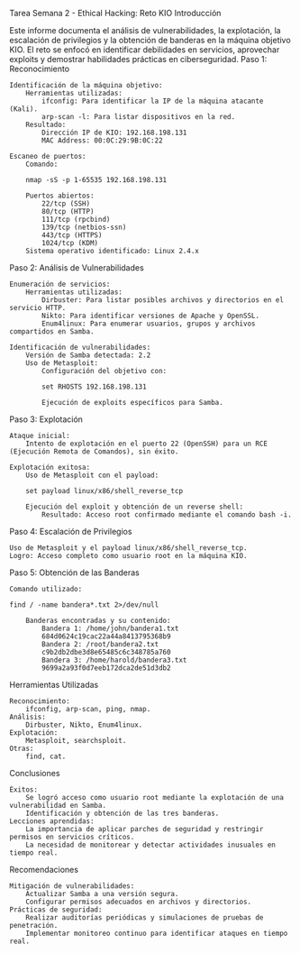 Tarea Semana 2 - Ethical Hacking: Reto KIO
Introducción

Este informe documenta el análisis de vulnerabilidades, la explotación, la escalación de privilegios y la obtención de banderas en la máquina objetivo KIO. El reto se enfocó en identificar debilidades en servicios, aprovechar exploits y demostrar habilidades prácticas en ciberseguridad.
Paso 1: Reconocimiento

    Identificación de la máquina objetivo:
        Herramientas utilizadas:
            ifconfig: Para identificar la IP de la máquina atacante (Kali).
            arp-scan -l: Para listar dispositivos en la red.
        Resultado:
            Dirección IP de KIO: 192.168.198.131
            MAC Address: 00:0C:29:9B:0C:22

    Escaneo de puertos:
        Comando:

        nmap -sS -p 1-65535 192.168.198.131

        Puertos abiertos:
            22/tcp (SSH)
            80/tcp (HTTP)
            111/tcp (rpcbind)
            139/tcp (netbios-ssn)
            443/tcp (HTTPS)
            1024/tcp (KDM)
        Sistema operativo identificado: Linux 2.4.x

Paso 2: Análisis de Vulnerabilidades

    Enumeración de servicios:
        Herramientas utilizadas:
            Dirbuster: Para listar posibles archivos y directorios en el servicio HTTP.
            Nikto: Para identificar versiones de Apache y OpenSSL.
            Enum4linux: Para enumerar usuarios, grupos y archivos compartidos en Samba.

    Identificación de vulnerabilidades:
        Versión de Samba detectada: 2.2
        Uso de Metasploit:
            Configuración del objetivo con:

            set RHOSTS 192.168.198.131

            Ejecución de exploits específicos para Samba.

Paso 3: Explotación

    Ataque inicial:
        Intento de explotación en el puerto 22 (OpenSSH) para un RCE (Ejecución Remota de Comandos), sin éxito.

    Explotación exitosa:
        Uso de Metasploit con el payload:

        set payload linux/x86/shell_reverse_tcp

        Ejecución del exploit y obtención de un reverse shell:
            Resultado: Acceso root confirmado mediante el comando bash -i.

Paso 4: Escalación de Privilegios

    Uso de Metasploit y el payload linux/x86/shell_reverse_tcp.
    Logro: Acceso completo como usuario root en la máquina KIO.

Paso 5: Obtención de las Banderas

    Comando utilizado:

    find / -name bandera*.txt 2>/dev/null

        Banderas encontradas y su contenido:
            Bandera 1: /home/john/bandera1.txt
            684d0624c19cac22a44a8413795368b9
            Bandera 2: /root/bandera2.txt
            c9b2db2dbe3d8e65485c6c348785a760
            Bandera 3: /home/harold/bandera3.txt
            9699a2a93f0d7eeb172dca2de51d3db2

Herramientas Utilizadas

    Reconocimiento:
        ifconfig, arp-scan, ping, nmap.
    Análisis:
        Dirbuster, Nikto, Enum4linux.
    Explotación:
        Metasploit, searchsploit.
    Otras:
        find, cat.

Conclusiones

    Éxitos:
        Se logró acceso como usuario root mediante la explotación de una vulnerabilidad en Samba.
        Identificación y obtención de las tres banderas.
    Lecciones aprendidas:
        La importancia de aplicar parches de seguridad y restringir permisos en servicios críticos.
        La necesidad de monitorear y detectar actividades inusuales en tiempo real.

Recomendaciones

    Mitigación de vulnerabilidades:
        Actualizar Samba a una versión segura.
        Configurar permisos adecuados en archivos y directorios.
    Prácticas de seguridad:
        Realizar auditorías periódicas y simulaciones de pruebas de penetración.
        Implementar monitoreo continuo para identificar ataques en tiempo real.